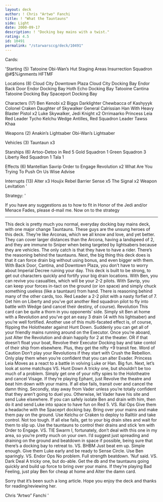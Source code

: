 ```yaml
---
layout: deck
author: ! Chris "Artwo" Fanchi
title: ! "What the Tauntauns"
side: Light
date: 2000-09-17
description: ! "Docking bay mains with a twist."
rating: 4.5
id: 10491
permalink: "/starwarsccg/deck/10491"
---
```

Cards: 

'Starting (5)
Tatooine Obi-Wan’s Hut
Staging Areas
Insurrection
Squadron @#$%ignments
HFTMF

Locations (8)
Cloud City Downtown Plaza
Cloud City Docking Bay
Endor Back Door
Endor Docking Bay
Hoth Echo Docking Bay
Tatooine Cantina
Tatooine Docking Bay
Spaceport Docking Bay

Characters (17)
Ben Kenobi x2
Biggs Darklighter
Chewbacca of Kashyyyk
Colonel Craken
Daughter of Skywalker
General Calrissian
Han With Heavy Blaster Pistol x2
Luke Skywalker, Jedi Knight x2
Orrimaarko
Princess Leia
Red Leader
Tycho Kelchu
Wedge Antilles, Red Squadron Leader
Tawss Khaa

Weapons (2)
Anakin’s Lightsaber
Obi-Wan’s Lightsaber

Vehicles (3)
Tauntaun x3

Starships (6)
Artoo-Detoo in Red 5
Gold Squadron 1
Green Squadron 3
Liberty
Red Squadron 1
Tala 1

Effects (6)
Mantellian Savrip
Order to Engage
Revolution x2
What Are You Trying To Push On Us
Wise Advise

Interrupts (13)
Alter x3
Houjix
Rebel Barrier
Sense x5
The Signal x2
Weapon Levitation '

Strategy: '

If you have any suggestions as to how to fit in Honor of the Jedi and/or Menace Fades, please d-mail me. Now on to the strategy

------------------------------------------------------------

This deck is pretty much you normal, everyday docking bay mains deck, with one major change Tauntauns. These guys are the unsung heroes of this deck. They’re like Arconas, which we all know and love, and yet better. They can cover larger distances than the Arcona, having a landspeed of 2, and they are immune to Sniper when being targeted by lightsabers because they are vehicles. The only catch is that they have to have a rider.
There’s the reasoning behind the tauntauns. Next, the big thing this deck does is that it can force drain big without using bonus, and even bigger with them. With Back Door, Cantina, and Downtown Plaza, you don’t have to worry about Imperial Decree ruining your day. This deck is built to be strong, to get out characters quickly and fortify your big drain locations. With Ben, you can revive you casualties, which will be your 2-2 pilots. With Savrip, you can keep your forces in-tact on the ground (or ion space) and simply chuck something useless (like a tauntaun) from hand.
There is reasoning behind many of the other cards, too.
Red Leader a 2-2 pilot with a nasty forfiet of 7. Get him on Liberty and you’ve got another Red squadron pilot to fly into battle with Wedge (and cancel their destiny, of course).
Revolution This card can be quite a thorn in you opponents’ side. Simply sit Ben at home with a Revolution and you’ve got an easy 3 drain (4 with his lightsaber) and you’re well fortified. Another use of this multi-facated effect is, of course, flipping the Holotheater against Hunt Down. Suddenly you can get all of your friendly mains running around on the Executor. Once you’re aboard, just Alter the Revolution and drain happily for 2 at the theater. OR if that doesn’t float your boat, Revolve their Executor Docking bay and take contol of their ship from elsewhere. Plus, they get the nifty +9 transit fee. Word of Caution Don’t play your Revolutions if they start with Crush the Rebellion. Only play them when you’re confident that you can alter Evader.
Princess Leia Moves as a react to a battle in volving Luke or Han. Big fun.
Next, let’s look at some matchups
VS. Hunt Down
A tricky one, but shouldn’t be too much of a problem. Simply get one of your nifty spies to the Holotheatre and cancel Visage. If they’re playing Ephant, just Revolve the theatre and beat him down with your mains. If all else fails, transit over and cancel the damn thing. Secondly, stay away from Vader unless you’re totally confident that they aren’t going to duel you. Otherwise, let Vader have his site and send Luke elsewhere. If you can safely isolate Ben and drain with him, then do it and send Luke into space to have fun on Red 5.
VS. Ral Ops
Give them a headache with the Spaceprt docking bay. Bring over your mains and make them pay on the ground. Use Kelchu or Craken to deploy to Ralltiir and take control. Not too tough. If all else fails, get to your big drain sites and wait for them to slip up. Use the tauntauns to control their drains and stick ’em with Order to Engage.
VS. TIE Swarm
I, fortunately, don’t deal with this one in my area, so you’re pretty much on your own. I’d suggest just spreading and draining on the ground and beatdown in space if possible, being sure that there’s a docking bay to retreat to.
VS. BHBM
Just beat em up. Simple enough. Give them Luke early and be ready to Sense Circle. Use Ben sparingly.
VS. Endor Ops
No problem. Full strength beatdown. ’Nuf said.
VS. Dark Deal
A tricky one, but do-able. Get the db and the tauntauns going quickly and build up force to bring over your mains. If they’re playing Bad Feeling, just play Ben for cheap at home and Alter the damn card.

Sorry that it’s been such a long article. Hope you enjoy the deck and thanks for reading/reviewing her.

Chris ”Artwo” Fanchi	'
